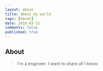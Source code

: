 ```yaml
---
layout: about
title: About my world
tags: [about]
date: 2016-03-21
comments: false
published: true
---
```

## About

> I'm a engineer. I want to share all I know.